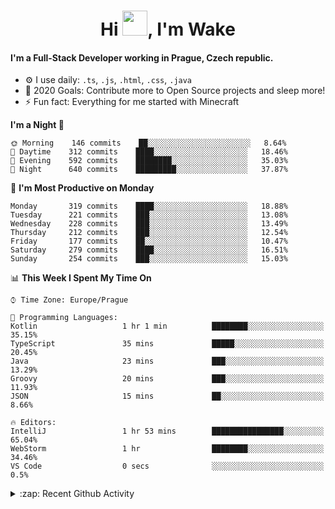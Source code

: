 <h1 align="center">Hi <img src="https://raw.githubusercontent.com/MrWakeCZ/MrWakeCZ/master/Hi.gif" width="40px" />, I'm Wake</h1>

#### I'm a Full-Stack Developer working in Prague, Czech republic.
- ⚙️ I use daily: `.ts`, `.js`, `.html`, `.css`, `.java`
- 🥅 2020 Goals: Contribute more to Open Source projects and sleep more!
- ⚡ Fun fact: Everything for me started with Minecraft

<!--START_SECTION:waka-->
**I'm a Night 🦉** 

```text
🌞 Morning    146 commits    ██░░░░░░░░░░░░░░░░░░░░░░░   8.64% 
🌆 Daytime    312 commits    ████░░░░░░░░░░░░░░░░░░░░░   18.46% 
🌃 Evening    592 commits    ████████░░░░░░░░░░░░░░░░░   35.03% 
🌙 Night      640 commits    █████████░░░░░░░░░░░░░░░░   37.87%

```
📅 **I'm Most Productive on Monday** 

```text
Monday       319 commits    ████░░░░░░░░░░░░░░░░░░░░░   18.88% 
Tuesday      221 commits    ███░░░░░░░░░░░░░░░░░░░░░░   13.08% 
Wednesday    228 commits    ███░░░░░░░░░░░░░░░░░░░░░░   13.49% 
Thursday     212 commits    ███░░░░░░░░░░░░░░░░░░░░░░   12.54% 
Friday       177 commits    ██░░░░░░░░░░░░░░░░░░░░░░░   10.47% 
Saturday     279 commits    ████░░░░░░░░░░░░░░░░░░░░░   16.51% 
Sunday       254 commits    ███░░░░░░░░░░░░░░░░░░░░░░   15.03%

```


📊 **This Week I Spent My Time On** 

```text
⌚︎ Time Zone: Europe/Prague

💬 Programming Languages: 
Kotlin                   1 hr 1 min          ████████░░░░░░░░░░░░░░░░░   35.15% 
TypeScript               35 mins             █████░░░░░░░░░░░░░░░░░░░░   20.45% 
Java                     23 mins             ███░░░░░░░░░░░░░░░░░░░░░░   13.29% 
Groovy                   20 mins             ███░░░░░░░░░░░░░░░░░░░░░░   11.93% 
JSON                     15 mins             ██░░░░░░░░░░░░░░░░░░░░░░░   8.66%

🔥 Editors: 
IntelliJ                 1 hr 53 mins        ████████████████░░░░░░░░░   65.04% 
WebStorm                 1 hr                ████████░░░░░░░░░░░░░░░░░   34.46% 
VS Code                  0 secs              ░░░░░░░░░░░░░░░░░░░░░░░░░   0.5%

```


<!--END_SECTION:waka-->

<details>
  <summary>:zap: Recent Github Activity</summary>

<!--START_SECTION:activity-->
1. 🎉 Merged PR [#6](https://github.com/craftmania-cz/craftlobby/pull/6) in [craftmania-cz/craftlobby](https://github.com/craftmania-cz/craftlobby)
2. 🎉 Merged PR [#14](https://github.com/craftmania-cz/craftmanager/pull/14) in [craftmania-cz/craftmanager](https://github.com/craftmania-cz/craftmanager)
3. 🎉 Merged PR [#89](https://github.com/waked-cz/corgi/pull/89) in [waked-cz/corgi](https://github.com/waked-cz/corgi)
4. 🎉 Merged PR [#2](https://github.com/craftmania-cz/craftcore/pull/2) in [craftmania-cz/craftcore](https://github.com/craftmania-cz/craftcore)
5. 🎉 Merged PR [#7](https://github.com/craftmania-cz/craftlobby/pull/7) in [craftmania-cz/craftlobby](https://github.com/craftmania-cz/craftlobby)
<!--END_SECTION:activity-->

</details>

